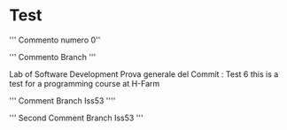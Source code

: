 # Test
'''
Commento numero 0''

'''
Commento  Branch 
'''


Lab of Software Development 
Prova generale del Commit : Test 6
this is a test for a programming course at H-Farm


'''
Comment Branch Iss53
''''

'''
Second Comment Branch Iss53
'''